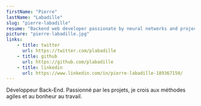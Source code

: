 ```yaml
---
firstName: "Pierre"
lastName: "Labadille"
slug: "pierre-labadille"
resume: "Backend web developer passionate by neural networks and projects of any kinds."
picture: "pierre-labadille.jpg"
links:
    - title: twitter
      url: https://twitter.com/plabadille
    - title: github
      url: https://github.com/plabadille
    - title: linkedin
      url: https://www.linkedin.com/in/pierre-labadille-189367150/
---
```


Développeur Back-End. Passionné par les projets, je crois aux méthodes agiles et au bonheur au travail.
